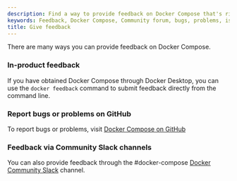 ```yaml
---
description: Find a way to provide feedback on Docker Compose that's right for you 
keywords: Feedback, Docker Compose, Community forum, bugs, problems, issues
title: Give feedback
---
```


There are many ways you can provide feedback on Docker Compose.

### In-product feedback

If you have obtained Docker Compose through Docker Desktop, you can use the `docker feedback` command to submit feedback directly from the command line.

<script async id="asciicast-KkC0fFrhV8nAzvXUGqay06UXx" src="https://asciinema.org/a/KkC0fFrhV8nAzvXUGqay06UXx.js"></script>

### Report bugs or problems on GitHub

To report bugs or problems, visit [Docker Compose on GitHub](https://github.com/docker/compose/issues)

### Feedback via Community Slack channels

You can also provide feedback through the #docker-compose [Docker Community Slack](https://dockr.ly/comm-slack) channel. 
